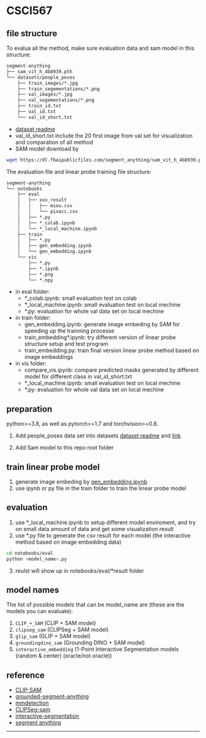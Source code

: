 # CSCI567

## file structure
To evalua all the method, make sure evaluation data and sam model in this structure:
```md
segment-anything
├── sam_vit_h_4b8939.pth
└── datasets/people_poses
    ├── train_images/*.jpg
    ├── train_segementations/*.png
    ├── val_images/*.jpg
    ├── val_segementations/*.png
    ├── train_id.txt
    ├── val_id.txt
    └── val_id_short.txt
```
- [dataset readme](datasets/people_poses/README.md)
- val_id_short.txt include the 20 first image from val set for visualization and comparation of all method
- SAM model download by 
```bash
wget https://dl.fbaipublicfiles.com/segment_anything/sam_vit_h_4b8939.pth
```

The evaluation file and linear probe training file structure:
```md
segment-anything
└── notebooks
    ├── eval
    │   ├── xxx_result
    │   │   ├── miou.csv
    │   │   └── pixacc.csv
    │   ├── *.py
    │   ├── *_colab.ipynb
    │   └── *_local_machine.ipynb
    ├── train
    │   ├── *.py
    │   ├── gen_embedding.ipynb
    │   └── gen_embedding.ipynb
    └── vis
        ├── *.py
        ├── *.ipynb
        ├── *.png
        └── *.npy
```
- in eval folder:
  - *_colab.ipynb: small evaluation test on colab 
  - *_local_machine.ipynb: small evaluation test on local mechine 
  - *.py: evaluation for whole val data set on local mechine 
- in train folder:
  - gen_embedding.ipynb: generate image embeding by SAM for speeding up the trainning processe 
  - train_embedding*.ipynb: try different version of linear probe structure setup and test program 
  - train_embedding.py: train final version linear probe method based on image embeddings
- in vis folder:
  - compare_vis.ipynb: compare predicted masks generated by different model for different class in val_id_short.txt  
  - *_local_machine.ipynb: small evaluation test on local mechine 
  - *.py: evaluation for whole val data set on local mechine 
## preparation
 python>=3.8, as well as pytorch>=1.7 and torchvision>=0.8. 

1. Add people_poses data set into datasets [dataset readme](datasets/people_poses/README.md) and [link](https://drive.google.com/drive/folders/1yB5x4H0m3LszjpErRDDXITDxzlFgQEm7?usp=sharing) 

2. Add Sam model to this repo root folder
## train linear probe model
1. generate image embeding by [gen_embedding.ipynb](notebooks/train/gen_embedding.ipynb)
2. use ipynb or py file in the train folder to train the linear probe model
## evaluation
1. use *_local_machine.ipynb to setup different model enviroment, and try on small data amount of data and get some visualization result
2. use *.py file to generate the csv result for each model (the interactive method based on image embedding data)
```bash
cd notebooks/eval
python <model_name>.py
```
3. reulst will show up in notebooks/eval/*result folder

## model names
The list of possible models that can be model_name are (these are the models you can evaluate):
1. `CLIP_+_SAM` (CLIP + SAM model)
2. `clipseg_sam` (CLIPSeg + SAM model)
3. `glip_sam` (GLIP + SAM model)
4. `groundingdino_sam` (Grounding DINO + SAM model)
5. `interactive_embedding` (1-Point Interactive Segmentation models (random & center) (oracle/not oracle))
   
## reference
- [CLIP-SAM](https://github.com/maxi-w/CLIP-SAM)
- [grounded-segment-anything](https://github.com/IDEA-Research/Grounded-Segment-Anything)
- [mmdetection](https://github.com/open-mmlab/mmdetection)
- [CLIPSeg-sam](https://huggingface.co/blog/clipseg-zero-shot)
- [interactive-segmentation](https://github.com/SamsungLabs/ritm_interactive_segmentation)
- [segment anything](https://github.com/SamsungLabs/ritm_interactive_segmentation](https://github.com/facebookresearch/segment-anything)https://github.com/facebookresearch/segment-anything)
---



